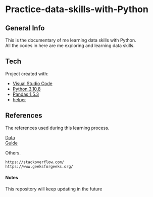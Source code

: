 # Practice-data-skills-with-Python
## General Info
This is the documentary of me learning data skills with Python. <br />
All the codes in here are me exploring and learning data skills.

## Tech
Project created with:
* [Visual Studio Code](https://code.visualstudio.com/)
* [Python 3.10.8](https://www.python.org/)
* [Pandas 1.5.3](https://pandas.pydata.org/)
* [helper](https://www.dataquest.io/course/for-loops-and-conditional-statements-in-python/)

## References
The references used during this learning process.

[Data](https://en.wikipedia.org/wiki/List_of_helicopter_prison_escapes#Actual_attempts) <br />
[Guide](https://www.dataquest.io/course/for-loops-and-conditional-statements-in-python/)

Others.
```
https://stackoverflow.com/
https://www.geeksforgeeks.org/
```

#### Notes
This repository will keep updating in the future
